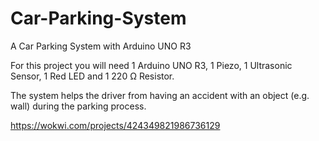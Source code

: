# Car-Parking-System
A Car Parking System with Arduino UNO R3

For this project you will need 1 Arduino UNO R3, 1 Piezo, 1 Ultrasonic Sensor, 1 Red LED and 1 220 Ω Resistor.

The system helps the driver from having an accident with an object (e.g. wall) during the parking process.

https://wokwi.com/projects/424349821986736129
